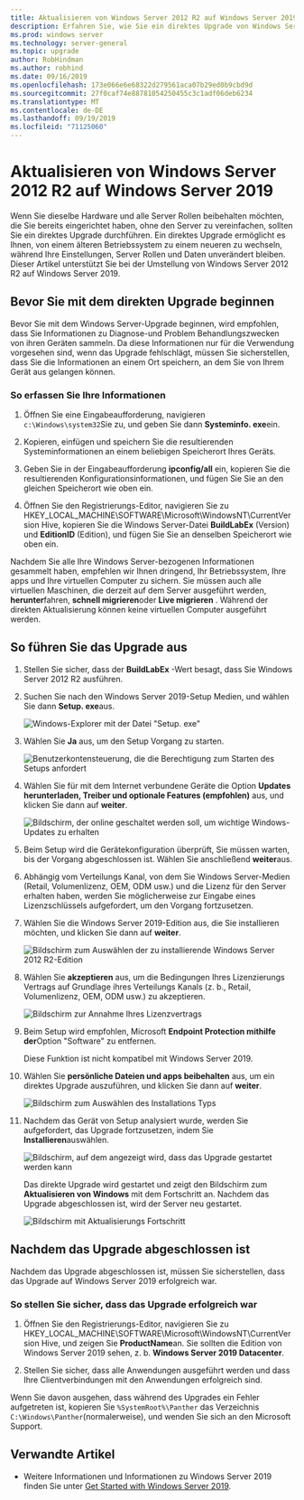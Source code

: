 ```yaml
---
title: Aktualisieren von Windows Server 2012 R2 auf Windows Server 2019 | Microsoft-Dokumentation
description: Erfahren Sie, wie Sie ein direktes Upgrade von Windows Server 2012 R2 auf Windows Server 2019 durchführen.
ms.prod: windows server
ms.technology: server-general
ms.topic: upgrade
author: RobHindman
ms.author: robhind
ms.date: 09/16/2019
ms.openlocfilehash: 173e066e6e68322d279561aca07b29ed0b9cbd9d
ms.sourcegitcommit: 27f0caf74e88781054250455c3c1adf06deb6234
ms.translationtype: MT
ms.contentlocale: de-DE
ms.lasthandoff: 09/19/2019
ms.locfileid: "71125060"
---
```

# <a name="upgrade-windows-server-2012-r2-to-windows-server-2019"></a>Aktualisieren von Windows Server 2012 R2 auf Windows Server 2019

Wenn Sie dieselbe Hardware und alle Server Rollen beibehalten möchten, die Sie bereits eingerichtet haben, ohne den Server zu vereinfachen, sollten Sie ein direktes Upgrade durchführen. Ein direktes Upgrade ermöglicht es Ihnen, von einem älteren Betriebssystem zu einem neueren zu wechseln, während Ihre Einstellungen, Server Rollen und Daten unverändert bleiben. Dieser Artikel unterstützt Sie bei der Umstellung von Windows Server 2012 R2 auf Windows Server 2019.

## <a name="before-you-begin-your-in-place-upgrade"></a>Bevor Sie mit dem direkten Upgrade beginnen

Bevor Sie mit dem Windows Server-Upgrade beginnen, wird empfohlen, dass Sie Informationen zu Diagnose-und Problem Behandlungszwecken von ihren Geräten sammeln. Da diese Informationen nur für die Verwendung vorgesehen sind, wenn das Upgrade fehlschlägt, müssen Sie sicherstellen, dass Sie die Informationen an einem Ort speichern, an dem Sie von Ihrem Gerät aus gelangen können.

### <a name="to-collect-your-info"></a>So erfassen Sie Ihre Informationen

1. Öffnen Sie eine Eingabeaufforderung, navigieren `c:\Windows\system32`Sie zu, und geben Sie dann **Systeminfo. exe**ein.

2. Kopieren, einfügen und speichern Sie die resultierenden Systeminformationen an einem beliebigen Speicherort Ihres Geräts.

3. Geben Sie in der Eingabeaufforderung **ipconfig/all** ein, kopieren Sie die resultierenden Konfigurationsinformationen, und fügen Sie Sie an den gleichen Speicherort wie oben ein.

4. Öffnen Sie den Registrierungs-Editor, navigieren Sie zu HKEY_LOCAL_MACHINE\SOFTWARE\Microsoft\WindowsNT\CurrentVersion Hive, kopieren Sie die Windows Server-Datei **BuildLabEx** (Version) und **EditionID** (Edition), und fügen Sie Sie an denselben Speicherort wie oben ein.

Nachdem Sie alle Ihre Windows Server-bezogenen Informationen gesammelt haben, empfehlen wir Ihnen dringend, Ihr Betriebssystem, Ihre apps und Ihre virtuellen Computer zu sichern. Sie müssen auch alle virtuellen Maschinen, die derzeit auf dem Server ausgeführt werden, **herunter**fahren, **schnell migrieren**oder **Live migrieren** . Während der direkten Aktualisierung können keine virtuellen Computer ausgeführt werden.

## <a name="to-perform-the-upgrade"></a>So führen Sie das Upgrade aus

1. Stellen Sie sicher, dass der **BuildLabEx** -Wert besagt, dass Sie Windows Server 2012 R2 ausführen.

2. Suchen Sie nach den Windows Server 2019-Setup Medien, und wählen Sie dann **Setup. exe**aus.

    ![Windows-Explorer mit der Datei "Setup. exe"](media/upgrade-2012r2-2019/setup-2019.png)

3. Wählen Sie **Ja** aus, um den Setup Vorgang zu starten.

    ![Benutzerkontensteuerung, die die Berechtigung zum Starten des Setups anfordert](media/upgrade-2012r2-2019/start-setup-uac-box.png)

4. Wählen Sie für mit dem Internet verbundene Geräte die Option **Updates herunterladen, Treiber und optionale Features (empfohlen)** aus, und klicken Sie dann auf **weiter**.

    ![Bildschirm, der online geschaltet werden soll, um wichtige Windows-Updates zu erhalten](media/upgrade-2012r2-2019/online-updates-win-setup.png)

5. Beim Setup wird die Gerätekonfiguration überprüft, Sie müssen warten, bis der Vorgang abgeschlossen ist. Wählen Sie anschließend **weiter**aus.

6. Abhängig vom Verteilungs Kanal, von dem Sie Windows Server-Medien (Retail, Volumenlizenz, OEM, ODM usw.) und die Lizenz für den Server erhalten haben, werden Sie möglicherweise zur Eingabe eines Lizenzschlüssels aufgefordert, um den Vorgang fortzusetzen.

7. Wählen Sie die Windows Server 2019-Edition aus, die Sie installieren möchten, und klicken Sie dann auf **weiter**.

    ![Bildschirm zum Auswählen der zu installierende Windows Server 2012 R2-Edition](media/upgrade-2012r2-2019/select-os-edition.png)

8. Wählen Sie **akzeptieren** aus, um die Bedingungen Ihres Lizenzierungs Vertrags auf Grundlage ihres Verteilungs Kanals (z. b., Retail, Volumenlizenz, OEM, ODM usw.) zu akzeptieren.

    ![Bildschirm zur Annahme Ihres Lizenzvertrags](media/upgrade-2012r2-2019/license-terms.png)

9. Beim Setup wird empfohlen, Microsoft **Endpoint Protection mithilfe der**Option "Software" zu entfernen.

    Diese Funktion ist nicht kompatibel mit Windows Server 2019.

10. Wählen Sie **persönliche Dateien und apps beibehalten** aus, um ein direktes Upgrade auszuführen, und klicken Sie dann auf **weiter**.

    ![Bildschirm zum Auswählen des Installations Typs](media/upgrade-2012r2-2019/choose-install-upgrade.png)

11. Nachdem das Gerät von Setup analysiert wurde, werden Sie aufgefordert, das Upgrade fortzusetzen, indem Sie **Installieren**auswählen.

    ![Bildschirm, auf dem angezeigt wird, dass das Upgrade gestartet werden kann](media/upgrade-2012r2-2019/ready-to-install.png)

    Das direkte Upgrade wird gestartet und zeigt den Bildschirm zum **Aktualisieren von Windows** mit dem Fortschritt an. Nachdem das Upgrade abgeschlossen ist, wird der Server neu gestartet.

    ![Bildschirm mit Aktualisierungs Fortschritt](media/upgrade-2012r2-2019/upgrading-windows-with-progress.png)

## <a name="after-your-upgrade-is-done"></a>Nachdem das Upgrade abgeschlossen ist

Nachdem das Upgrade abgeschlossen ist, müssen Sie sicherstellen, dass das Upgrade auf Windows Server 2019 erfolgreich war.

### <a name="to-make-sure-your-upgrade-was-successful"></a>So stellen Sie sicher, dass das Upgrade erfolgreich war

1. Öffnen Sie den Registrierungs-Editor, navigieren Sie zu HKEY_LOCAL_MACHINE\SOFTWARE\Microsoft\WindowsNT\CurrentVersion Hive, und zeigen Sie **ProductName**an. Sie sollten die Edition von Windows Server 2019 sehen, z. b. **Windows Server 2019 Datacenter**.

2. Stellen Sie sicher, dass alle Anwendungen ausgeführt werden und dass Ihre Clientverbindungen mit den Anwendungen erfolgreich sind.

Wenn Sie davon ausgehen, dass während des Upgrades ein Fehler aufgetreten ist, kopieren Sie `%SystemRoot%\Panther` das Verzeichnis `C:\Windows\Panther`(normalerweise), und wenden Sie sich an den Microsoft Support.

## <a name="related-articles"></a>Verwandte Artikel

- Weitere Informationen und Informationen zu Windows Server 2019 finden Sie unter [Get Started with Windows Server 2019](https://docs.microsoft.com/windows-server/get-started-19/get-started-19).
